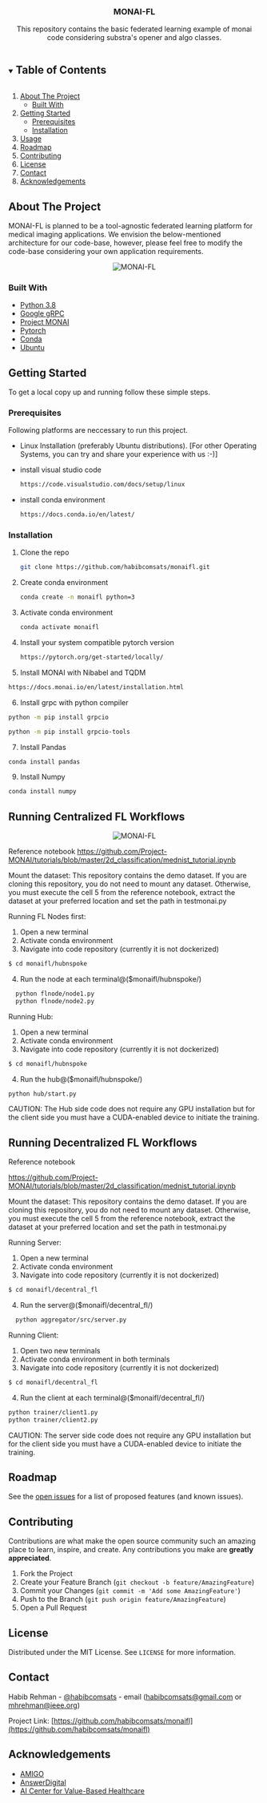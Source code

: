 <!--
*** Thanks for checking out the Best-README-Template. If you have a suggestion
*** that would make this better, please fork the repo and create a pull request
*** or simply open an issue with the tag "enhancement".
*** Thanks again! Now go create something AMAZING! :D
***
***
***
*** To avoid retyping too much info. Do a search and replace for the following:
*** github_username, repo_name, twitter_handle, email, project_title, project_description
-->



<!-- PROJECT SHIELDS -->
<!--
*** I'm using markdown "reference style" links for readability.
*** Reference links are enclosed in brackets [ ] instead of parentheses ( ).
*** See the bottom of this document for the declaration of the reference variables
*** for contributors-url, forks-url, etc. This is an optional, concise syntax you may use.
*** https://www.markdownguide.org/basic-syntax/#reference-style-links
-->
<!--[![Contributors][contributors-shield]][contributors-url]
[![Forks][forks-shield]][forks-url]
[![Stargazers][stars-shield]][stars-url]
[![Issues][issues-shield]][issues-url]
[![MIT License][license-shield]][license-url]
[![LinkedIn][linkedin-shield]][linkedin-url]
-->


<!-- PROJECT LOGO -->
<br />
<!--<p align="center">
  <a href="https://github.com/habibcomsats/monaifl">
    <img src="images/logo.png" alt="Logo" width="120" height="80">
  </a>
-->
  <h3 align="center">MONAI-FL</h3>

  <p align="center">
    This repository contains the basic federated learning example of monai code considering substra's opener and algo classes.
    <!--<br />
    <a href="https://github.com/github_username/repo_name"><strong>Explore the docs »</strong></a>
    <br />
    <br />
    <a href="https://github.com/github_username/repo_name">View Demo</a>
    ·
    <a href="https://github.com/github_username/repo_name/issues">Report Bug</a>
    ·
    <a href="https://github.com/github_username/repo_name/issues">Request Feature</a>
  </p>
    -->
</p>



<!-- TABLE OF CONTENTS -->
<details open="open">
  <summary><h2 style="display: inline-block">Table of Contents</h2></summary>
  <ol>
    <li>
      <a href="#about-the-project">About The Project</a>
      <ul>
        <li><a href="#built-with">Built With</a></li>
      </ul>
    </li>
    <li>
      <a href="#getting-started">Getting Started</a>
      <ul>
        <li><a href="#prerequisites">Prerequisites</a></li>
        <li><a href="#installation">Installation</a></li>
      </ul>
    </li>
    <li><a href="#usage">Usage</a></li>
    <li><a href="#roadmap">Roadmap</a></li>
    <li><a href="#contributing">Contributing</a></li>
    <li><a href="#license">License</a></li>
    <li><a href="#contact">Contact</a></li>
    <li><a href="#acknowledgements">Acknowledgements</a></li>
  </ol>
</details>



<!-- ABOUT THE PROJECT -->
## About The Project
<p align="left">
MONAI-FL is planned to be a tool-agnostic federated learning platform for medical imaging applications. We envision the below-mentioned architecture for our code-base, however, please feel free to modify the code-base considering your own application requirements.
</p>
<p align="center">
<img src="images/monaifl.png" alt="MONAI-FL" align="center">
</p>
<!--
Here's a blank template to get started:
**To avoid retyping too much info. Do a search and replace with your text editor for the following:**
`github_username`, `repo_name`, `twitter_handle`, `email`, `project_title`, `project_description`
-->

### Built With

* [Python 3.8](https://www.python.org/downloads/release/python-380/)
* [Google gRPC](https://grpc.io/)
* [Project MONAI](https://monai.io/)
* [Pytorch](https://pytorch.org/get-started/locally/)
* [Conda](https://docs.conda.io/en/latest/)
* [Ubuntu](https://ubuntu.com/)



<!-- GETTING STARTED -->
## Getting Started

To get a local copy up and running follow these simple steps.

### Prerequisites

Following platforms are neccessary to run this project.
* Linux Installation (preferably Ubuntu distributions). [For other Operating Systems, you can try and share your experience with us :-)]   

* install visual studio code
  ```sh
  https://code.visualstudio.com/docs/setup/linux
  ```
* install conda environment
  ```sh
  https://docs.conda.io/en/latest/
  ```

### Installation

1. Clone the repo
   ```sh
   git clone https://github.com/habibcomsats/monaifl.git
   ```
2. Create conda environment
   ```sh
   conda create -n monaifl python=3
   ```
3. Activate conda environment
   ```sh
   conda activate monaifl
   ```
4. Install your system compatible pytorch version
   ```sh
   https://pytorch.org/get-started/locally/
   ```
5. Install MONAI with Nibabel and TQDM
  ```sh
  https://docs.monai.io/en/latest/installation.html
  ```
6. Install grpc with python compiler
  ```sh
  python -m pip install grpcio
  ```
  ```sh
  python -m pip install grpcio-tools
  ```
7. Install Pandas
  ```sh
  conda install pandas
  ```
9. Install Numpy
  ```sh
  conda install numpy
  ```
<!-- USAGE EXAMPLES -->
## Running Centralized FL Workflows

</p>
<p align="center">
<img src="images/Hub-n-Spoke.png" alt="MONAI-FL" align="center">
</p>

Reference notebook
https://github.com/Project-MONAI/tutorials/blob/master/2d_classification/mednist_tutorial.ipynb

Mount the dataset:
 This repository contains the demo dataset. If you are cloning this repository, you do not need to mount any dataset. Otherwise, you must execute the cell 5 from the reference notebook, extract the dataset at your preferred location and set the path in testmonai.py 

Running FL Nodes first:
1. Open a new terminal
2. Activate conda environment
3. Navigate into code repository (currently it is not dockerized)
  ```sh
  $ cd monaifl/hubnspoke
  ```
4. Run the node at each terminal@($monaifl/hubnspoke/)
  ```sh
    python flnode/node1.py
    python flnode/node2.py
  ```
Running Hub:
1. Open a new terminal
2. Activate conda environment
3. Navigate into code repository (currently it is not dockerized)
  ```sh
  $ cd monaifl/hubnspoke
  ```
4. Run the hub@($monaifl/hubnspoke/)
  ```sh
  python hub/start.py
  ```
CAUTION: The Hub side code does not require any GPU installation but for the client side you must have a CUDA-enabled device to initiate the training. 

## Running Decentralized FL Workflows
Reference notebook

https://github.com/Project-MONAI/tutorials/blob/master/2d_classification/mednist_tutorial.ipynb

Mount the dataset:
 This repository contains the demo dataset. If you are cloning this repository, you do not need to mount any dataset. Otherwise, you must execute the cell 5 from the reference notebook, extract the dataset at your preferred location and set the path in testmonai.py 

Running Server:
1. Open a new terminal
2. Activate conda environment
3. Navigate into code repository (currently it is not dockerized)
  ```sh
  $ cd monaifl/decentral_fl
  ```
4. Run the server@($monaifl/decentral_fl/)
  ```sh
    python aggregator/src/server.py
  ```
Running Client:
1. Open two new terminals
2. Activate conda environment in both terminals
3. Navigate into code repository (currently it is not dockerized)
  ```sh
  $ cd monaifl/decentral_fl
  ```
4. Run the client at each terminal@($monaifl/decentral_fl/)
  ```sh
  python trainer/client1.py
  python trainer/client2.py
  ```
CAUTION: The server side code does not require any GPU installation but for the client side you must have a CUDA-enabled device to initiate the training. 

<!-- ROADMAP -->
## Roadmap

See the [open issues](https://github.com/habibcomsats/monaifl/issues) for a list of proposed features (and known issues).


<!-- CONTRIBUTING -->
## Contributing

Contributions are what make the open source community such an amazing place to learn, inspire, and create. Any contributions you make are **greatly appreciated**.

1. Fork the Project
2. Create your Feature Branch (`git checkout -b feature/AmazingFeature`)
3. Commit your Changes (`git commit -m 'Add some AmazingFeature'`)
4. Push to the Branch (`git push origin feature/AmazingFeature`)
5. Open a Pull Request

<!-- LICENSE -->
## License

Distributed under the MIT License. See `LICENSE` for more information.

<!-- CONTACT -->
## Contact
Habib Rehman - [@habibcomsats](https://twitter.com/habibcomsats) - email (habibcomsats@gmail.com or mhrehman@ieee.org)

Project Link: [https://github.com/habibcomsats/monaifl](https://github.com/habibcomsats/monaifl)



<!-- ACKNOWLEDGEMENTS -->
## Acknowledgements

* [AMIGO](https://github.com/AmigoLab)
* [AnswerDigital](https://answerdigital.com/)
* [AI Center for Value-Based Healthcare](https://www.aicentre.co.uk/)

<!-- MARKDOWN LINKS & IMAGES -->
<!-- https://www.markdownguide.org/basic-syntax/#reference-style-links -->
<!--[contributors-shield]: https://img.shields.io/github/contributors/github_username/repo.svg?style=for-the-badge
[contributors-url]: https://github.com/github_username/repo_name/graphs/contributors
[forks-shield]: https://img.shields.io/github/forks/github_username/repo.svg?style=for-the-badge
[forks-url]: https://github.com/github_username/repo_name/network/members
[stars-shield]: https://img.shields.io/github/stars/github_username/repo.svg?style=for-the-badge
[stars-url]: https://github.com/github_username/repo_name/stargazers
[issues-shield]: https://img.shields.io/github/issues/github_username/repo.svg?style=for-the-badge
[issues-url]: https://github.com/github_username/repo_name/issues
[license-shield]: https://img.shields.io/github/license/github_username/repo.svg?style=for-the-badge
[license-url]: https://github.com/github_username/repo_name/blob/master/LICENSE.txt
[linkedin-shield]: https://img.shields.io/badge/-LinkedIn-black.svg?style=for-the-badge&logo=linkedin&colorB=555
[linkedin-url]: https://linkedin.com/in/github_username
-->
